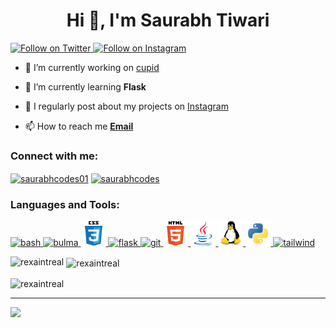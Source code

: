 <h1 align="center">Hi 👋, I'm Saurabh Tiwari</h1>
<p align="left">
    <a href="https://twitter.com/saurabhcodes01" target="blank">
        <img src="https://img.shields.io/badge/Follow%20on-twitter-blue?logo=twitter&style=for-the-badge" alt="Follow on Twitter" />
    </a>
    <a href="https://www.instagram.com/saurabhcodes/" target="blank">
        <img src="https://img.shields.io/badge/Follow%20on-Instagram-orange?logo=instagram&style=for-the-badge" alt="Follow on Instagram" />
    </a>
</p>



- 🔭 I’m currently working on [cupid](https://github.com/Rexaintreal/cupid)

- 🌱 I’m currently learning **Flask**

- 📝 I regularly post about my projects on [Instagram](https://www.instagram.com/saurabhcodes)

- 📫 How to reach me **[Email](mailto:saurabhtiwari7986@gmail.com)**

<h3 align="left">Connect with me:</h3>
<p align="left">
<a href="https://twitter.com/saurabhcodes01" target="blank"><img align="center" src="https://raw.githubusercontent.com/rahuldkjain/github-profile-readme-generator/master/src/images/icons/Social/twitter.svg" alt="saurabhcodes01" height="30" width="40" /></a>
<a href="https://instagram.com/saurabhcodes" target="blank"><img align="center" src="https://raw.githubusercontent.com/rahuldkjain/github-profile-readme-generator/master/src/images/icons/Social/instagram.svg" alt="saurabhcodes" height="30" width="40" /></a>
</p>

<h3 align="left">Languages and Tools:</h3>
<p align="left"> <a href="https://www.gnu.org/software/bash/" target="_blank" rel="noreferrer"> <img src="https://www.vectorlogo.zone/logos/gnu_bash/gnu_bash-icon.svg" alt="bash" width="40" height="40"/> </a> <a href="https://bulma.io/" target="_blank" rel="noreferrer"> <img src="https://raw.githubusercontent.com/gilbarbara/logos/804dc257b59e144eaca5bc6ffd16949752c6f789/logos/bulma.svg" alt="bulma" width="40" height="40"/> </a> <a href="https://www.w3schools.com/css/" target="_blank" rel="noreferrer"> <img src="https://raw.githubusercontent.com/devicons/devicon/master/icons/css3/css3-original-wordmark.svg" alt="css3" width="40" height="40"/> </a> <a href="https://flask.palletsprojects.com/" target="_blank" rel="noreferrer"> <img src="https://www.vectorlogo.zone/logos/pocoo_flask/pocoo_flask-icon.svg" alt="flask" width="40" height="40"/> </a> <a href="https://git-scm.com/" target="_blank" rel="noreferrer"> <img src="https://www.vectorlogo.zone/logos/git-scm/git-scm-icon.svg" alt="git" width="40" height="40"/> </a> <a href="https://www.w3.org/html/" target="_blank" rel="noreferrer"> <img src="https://raw.githubusercontent.com/devicons/devicon/master/icons/html5/html5-original-wordmark.svg" alt="html5" width="40" height="40"/> </a> <a href="https://www.java.com" target="_blank" rel="noreferrer"> <img src="https://raw.githubusercontent.com/devicons/devicon/master/icons/java/java-original.svg" alt="java" width="40" height="40"/> </a> <a href="https://www.linux.org/" target="_blank" rel="noreferrer"> <img src="https://raw.githubusercontent.com/devicons/devicon/master/icons/linux/linux-original.svg" alt="linux" width="40" height="40"/> </a> <a href="https://www.python.org" target="_blank" rel="noreferrer"> <img src="https://raw.githubusercontent.com/devicons/devicon/master/icons/python/python-original.svg" alt="python" width="40" height="40"/> </a> <a href="https://tailwindcss.com/" target="_blank" rel="noreferrer"> <img src="https://www.vectorlogo.zone/logos/tailwindcss/tailwindcss-icon.svg" alt="tailwind" width="40" height="40"/> </a> </p>

<p><img align="left" src="https://github-readme-stats.vercel.app/api/top-langs?username=rexaintreal&show_icons=true&theme=dark&locale=en&layout=compact" alt="rexaintreal" /></p>

<p>&nbsp;<img align="center" src="https://github-readme-stats.vercel.app/api?username=rexaintreal&show_icons=true&theme=dark&locale=en" alt="rexaintreal" /></p>

<p><img align="center" src="https://github-readme-streak-stats.herokuapp.com/?user=rexaintreal&theme=dark&" alt="rexaintreal" /></p>



---
[![](https://visitcount.itsvg.in/api?id=Rexaintreal&icon=0&color=0)](https://visitcount.itsvg.in)

<!-- Proudly created with GPRM ( https://gprm.itsvg.in ) -->

